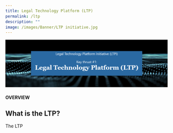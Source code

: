 ```yaml
---
title: Legal Technology Platform (LTP)
permalink: /ltp
description: ""
image: /images/Banner/LTP initiative.jpg
---
```

![](/images/LTP%20folder/1%20top%20banner.png)

#### OVERVIEW

## What is the LTP?

The LTP

